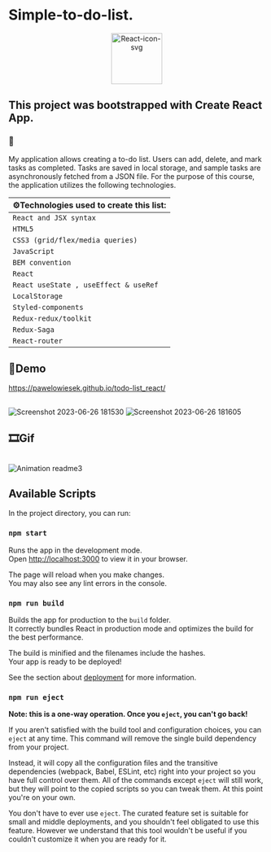 # **Simple-to-do-list.**
<p align="center" width="100%">
<a href='https://postimg.cc/njtPCz02' target='_blank'><img width="100" src='https://i.postimg.cc/njtPCz02/React-icon-svg.png' border='0' alt='React-icon-svg'/></a>

## **This project was bootstrapped with Create React App.**
### 📖
My application allows creating a to-do list. Users can add, delete, and mark tasks as completed. Tasks are saved in local storage, and sample tasks are asynchronously fetched from a JSON file. For the purpose of this course, the application utilizes the following technologies.
 
| ⚙Technologies used to create this list: |
|-----------------------------------------|                                    
|      `React and JSX syntax`             |                                                                                                
|           `HTML5`                       |
|   `CSS3 (grid/flex/media queries)`      |
|            `JavaScript`                 |
|          `BEM convention`               |
|               `React`                   |
|  `React useState , useEffect & useRef`  |
|          `LocalStorage`                 |
|         `Styled-components`             |
|          `Redux-redux/toolkit`          |
|            `Redux-Saga`                 |
|           `React-router`                |

## 📃Demo
 
https://pawelowiesek.github.io/todo-list_react/
 
## 
![Screenshot 2023-06-26 181530](https://github.com/PawelOwiesek/todo-list_react/assets/121549413/b99fe428-7a89-46af-89f9-da5cc7e7648e)
![Screenshot 2023-06-26 181605](https://github.com/PawelOwiesek/todo-list_react/assets/121549413/5b2f4f6b-ef6d-470e-84a2-b1af96b1d273)



## 🎞Gif

## 

![Animation readme3](https://github.com/PawelOwiesek/todo-list_react/assets/121549413/cffb4c50-a0c2-4549-b69d-52d5c6f6d6eb)




## Available Scripts

In the project directory, you can run:

### `npm start`

Runs the app in the development mode.\
Open [http://localhost:3000](http://localhost:3000) to view it in your browser.

The page will reload when you make changes.\
You may also see any lint errors in the console.
### `npm run build`

Builds the app for production to the `build` folder.\
It correctly bundles React in production mode and optimizes the build for the best performance.

The build is minified and the filenames include the hashes.\
Your app is ready to be deployed!

See the section about [deployment](https://facebook.github.io/create-react-app/docs/deployment) for more information.

### `npm run eject`

**Note: this is a one-way operation. Once you `eject`, you can't go back!**

If you aren't satisfied with the build tool and configuration choices, you can `eject` at any time. This command will remove the single build dependency from your project.

Instead, it will copy all the configuration files and the transitive dependencies (webpack, Babel, ESLint, etc) right into your project so you have full control over them. All of the commands except `eject` will still work, but they will point to the copied scripts so you can tweak them. At this point you're on your own.

You don't have to ever use `eject`. The curated feature set is suitable for small and middle deployments, and you shouldn't feel obligated to use this feature. However we understand that this tool wouldn't be useful if you couldn't customize it when you are ready for it.

</p>
